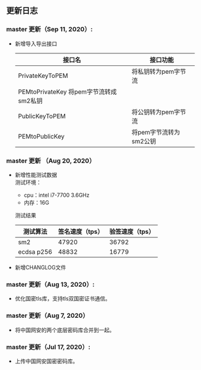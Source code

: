## 更新日志

### master 更新（Sep 11, 2020）:
- 新增导入导出接口  

   | 接口名 | 接口功能 | 
   | --- | --- |
   | PrivateKeyToPEM | 将私钥转为pem字节流 |
   | PEMtoPrivateKey 将pem字节流转成sm2私钥 | 
   | PublicKeyToPEM | 将公钥转为pem字节流 |
   | PEMtoPublicKey | 将pem字节流转为sm2公钥 |


### master 更新 （Aug 20, 2020）
- 新增性能测试数据<br>
    测试环境：
    - cpu：intel i7-7700 3.6GHz
    - 内存：16G<br>
    
   测试结果<br>
   
   | 测试算法 | 签名速度（tps） | 验签速度（tps） |
   | --- | --- | --- |
   | sm2 | 47920 | 36792 |
   | ecdsa p256 | 48832 | 16779 |

    
- 新增CHANGLOG文件


### master 更新（Aug 13, 2020）:
- 优化国密tls库，支持tls双国密证书通信。

### master 更新（Aug 7, 2020）
- 将中国网安的两个底层密码库合并到一起。

### master 更新（Jul 17, 2020）:
- 上传中国网安国密密码库。





